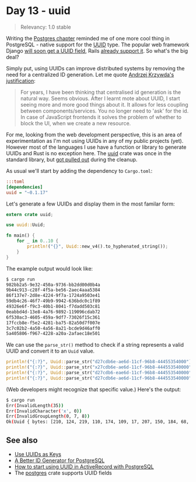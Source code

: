 # Day 13 - uuid

> Relevancy: 1.0 stable

Writing the [Postgres chapter](day11.md) reminded me of one more cool thing in PostgreSQL - native support for the [UUID](http://www.postgresql.org/docs/9.4/static/datatype-uuid.html) type. The popular web framework Django [will soon get a UUID field](https://github.com/django/django/commit/ed7821231b7dbf34a6c8ca65be3b9bcbda4a0703), Rails [already support it](http://edgeguides.rubyonrails.org/active_record_postgresql.html#uuid). So what's the big deal?

Simply put, using UUIDs can improve distributed systems by removing the need for a centralized ID generation. Let me quote [Andrzej Krzywda's justification](http://andrzejonsoftware.blogspot.com/2013/12/decentralise-id-generation.html):

> For years, I have been thinking that centralised id generation is the natural way. Seems obvious. After I learnt mote about UUID, I start seeing more and more good things about it. It allows for less coupling between components/services.  You no longer need to 'ask' for the id. In case of JavaScript frontends it solves the problem of whether to block the UI, when we create a new resource.

For me, looking from the web development perspective, this is an area of experimentation as I'm not using UUIDs in any of my public projects (yet). However most of the languages I use have a function or library to generate UUIDs and Rust is no exception here. The [uuid](https://crates.io/crates/uuid) crate was once in the standard library, but [got pulled out](https://github.com/rust-lang/rust/issues/8784) during the cleanup.

As usual we'll start by adding the dependency to `Cargo.toml`:

```ini
:::toml
[dependencies]
uuid = "~0.1.17"
```

Let's generate a few UUIDs and display them in the most familar form:

```rust
extern crate uuid;

use uuid::Uuid;

fn main() {
    for _ in 0..10 {
        println!("{}", Uuid::new_v4().to_hyphenated_string());
    }
}
```

The example output would look like:

```sh
$ cargo run
982bb2a5-9e32-450a-9736-bb2dd00d0b4a
9b44c913-c28f-4f5a-be56-2aec4aaa5384
86f137e7-2d8e-4224-9f7a-1724a9503e41
59db4c26-46f7-49b9-9942-636bdc0c1f89
49326e6f-f9c3-40b1-8041-f7dadd503c81
0eabbd4d-13e8-4a76-9892-119096cdab72
6f530ac3-4605-459a-9df7-73026f15c361
17fccb8e-f5e2-4281-ba75-82a50d7f007e
3c7c02b2-4a50-4a56-8a21-bcde9d46aff0
5a405806-f967-4228-a20a-2afaec18e501
```

We can use the `parse_str()` method to check if a string represents a valid UUID and convert it to an `Uuid` value.

```rust
println!("{:?}", Uuid::parse_str("d27cdb6e-ae6d-11cf-96b8-44455354000"));
println!("{:?}", Uuid::parse_str("x27cdb6e-ae6d-11cf-96b8-444553540000"));
println!("{:?}", Uuid::parse_str("d27cdb6-eae6d-11cf-96b8-444553540000"));
println!("{:?}", Uuid::parse_str("d27cdb6e-ae6d-11cf-96b8-444553540000"));
```

(Web developers might recognize that specific value.) Here's the output:

```sh
$ cargo run
Err(InvalidLength(35))
Err(InvalidCharacter('x', 0))
Err(InvalidGroupLength(0, 7, 8))
Ok(Uuid { bytes: [210, 124, 219, 110, 174, 109, 17, 207, 150, 184, 68, 69, 83, 84, 0, 0] })
```

See also
--------

 * [Use UUIDs as Keys](http://blog.joevandyk.com/2013/08/14/uuids-as-keys/)
 * [A Better ID Generator for PostgreSQL](http://rob.conery.io/2014/05/29/a-better-id-generator-for-postgresql/)
 * [How to start using UUID in ActiveRecord with PostgreSQL](http://blog.arkency.com/2014/10/how-to-start-using-uuid-in-activerecord-with-postgresql/)
 * The [postgres](https://crates.io/crates/uuid) crate supports UUID fields
